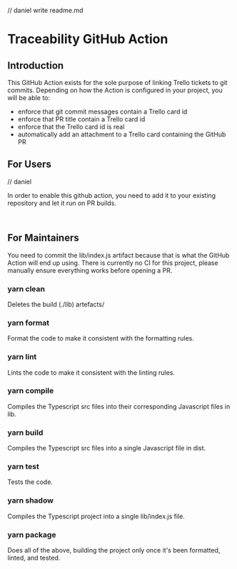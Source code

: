 // daniel write readme.md
# Traceability GitHub Action

## Introduction
This GitHub Action exists for the sole purpose of linking Trello tickets to git commits. Depending on how the 
Action is configured in your project, you will be able to:
- enforce that git commit messages contain a Trello card id
- enforce that PR title contain a Trello card id
- enforce that the Trello card id is real
- automatically add an attachment to a Trello card containing the GitHub PR

## For Users 

// daniel

In order to enable this github action, you need to add it to your existing repository and let it run on PR builds.

```


```

## For Maintainers

You need to commit the lib/index.js artifact because that is what the GitHub Action will end up using. There is 
currently no CI for this project, please manually ensure everything works before opening a PR.

### yarn clean

Deletes the build (./lib) artefacts/

### yarn format

Format the code to make it consistent with the formatting rules.

### yarn lint

Lints the code to make it consistent with the linting rules.

### yarn compile

Compiles the Typescript src files into their corresponding Javascript files in lib.

### yarn build

Compiles the Typescript src files into a single Javascript file in dist.

### yarn test

Tests the code.

### yarn shadow

Compiles the Typescript project into a single lib/index.js file. 

### yarn package

Does all of the above, building the project only once it's been formatted, linted, and tested.
